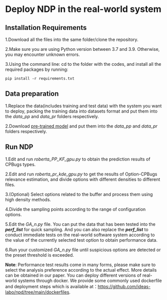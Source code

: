 # Deploy NDP in the real-world system

## Installation Requirements

1.Download all the files into the same folder/clone the repository.

2.Make sure you are using Python version between 3.7 and 3.9. Otherwise, you may encounter unknown errors.

3.Using the command line: cd to the folder with the codes, and install all the required packages by running:
```
pip install -r requirements.txt
```

## Data preparation

1.Replace the data(includes training and test data) with the system you want to deploy, packing the training data into datasets format and put them into the *data_pp* and *data_pr* folders respectively.


2.Download [pre-trained model](https://huggingface.co/FacebookAI/roberta-base) and put them into the *data_pp* and *data_pr* folders respectively.


## Run NDP

1.Edit and run *roberta_PP_KF_gpu.py* to obtain the prediction results of CPBugs types.

2.Edit and run *roberta_pr_kde_gpu.py* to get the results of Option-CPBugs relevance estimation, and divide options with different densities to different files.

3.(Optional) Select options related to the buffer and process them using high density methods.

4.Divide the sampling points according to the range of configuration options.

5.Edit the *GA_n.py* file. You can put the data that has been tested into the ***perf_list*** for quick sampling. And you can also replace the ***perf_list*** to conduct immediate tests on the real-world software system according to the value of the currently selected test option to obtain performance data.

6.Run your customized *GA_n.py* file until suspicious options are detected or the preset threshold is exceeded.

**Note**: Performance test results come in many forms, please make sure to select the analysis preference according to the actual effect. More details can be obtained in our paper. You can deploy different versions of real-world systems through docker. We provide some commonly used dockerfile and deployment steps which is available at：https://github.com/ideas-labo/npd/tree/main/dockerfiles.
